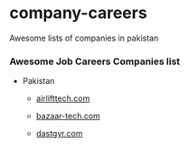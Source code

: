# company-careers
Awesome lists of companies in pakistan

### Awesome Job Careers Companies list 



* Pakistan
    * [airlifttech.com](https://airlifttech.com/careers/)

     * [bazaar-tech.com](https://www.bazaar-tech.com/careers)

    * [dastgyr.com](https://dastgyr.bamboohr.com/jobs/)

  

